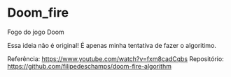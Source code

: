 # Doom_fire
Fogo do jogo Doom

Essa ideia não é original! É apenas minha tentativa de fazer o algoritimo.

Referência: https://www.youtube.com/watch?v=fxm8cadCqbs
Repositório: https://github.com/filipedeschamps/doom-fire-algorithm
